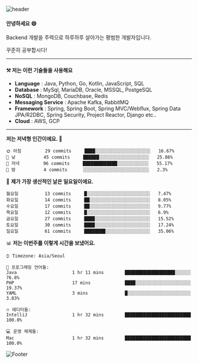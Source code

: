 ![header](https://capsule-render.vercel.app/api?type=waving&color=gradient&height=250&section=header&text=Wondeok%20Kang&fontSize=60&animation=fadeIn&fontAlignY=38&desc=a.k.a.%20Wade%2C%20Deogicorgi%20&descAlignY=61&descAlign=66&descSize=25&customColorList=4)



#### 안녕하세요 😄
Backend 개발을 주력으로 하루하루 살아가는 평범한 개발자입니다.

꾸준히 공부합시다!



<!-- blog : 

[![Velog's GitHub stats](https://velog-readme-stats.vercel.app/api/badge?name=deogicorgi)](https://velog.io/@deogicorgi)  -->

---

#### ⚒️ 저는 이런 기술들을 사용해요

- **Language** : Java, Python, Go, Kotlin, JavaScript, SQL
- **Database** : MySql, MariaDB, Oracle, MSSQL, PostgeSQL
- **NoSQL** : MongoDB, Couchbase, Redis
- **Messaging Service** : Apache Kafka, RabbitMQ
- **Framework** : Spring, Spring Boot, Spring MVC/Webflux, Spring Data JPA/R2DBC, Spring Security, Project Reactor, Django etc..
- **Cloud** : AWS, GCP
---

<!--
[![Solved.ac Profile](http://mazassumnida.wtf/api/v2/generate_badge?boj=deogicorgi)](https://solved.ac/deogicorgi/)
![alt text](https://github.com/[username]/[reponame]/blob/[branch]/image.jpg?raw=true)
--> 

<!--START_SECTION:waka-->
**저는 저녁형 인간이에요. 🦉** 

```text
🌞 아침         29 commits     ████░░░░░░░░░░░░░░░░░░░░░   16.67% 
🌆 낮　         45 commits     ██████░░░░░░░░░░░░░░░░░░░   25.86% 
🌃 저녁         96 commits     █████████████░░░░░░░░░░░░   55.17% 
🌙 밤　         4 commits      ░░░░░░░░░░░░░░░░░░░░░░░░░   2.3%

```
📅 **제가 가장 생산적인 날은 일요일이에요.** 

```text
월요일          13 commits     █░░░░░░░░░░░░░░░░░░░░░░░░   7.47% 
화요일          14 commits     ██░░░░░░░░░░░░░░░░░░░░░░░   8.05% 
수요일          17 commits     ██░░░░░░░░░░░░░░░░░░░░░░░   9.77% 
목요일          12 commits     █░░░░░░░░░░░░░░░░░░░░░░░░   6.9% 
금요일          27 commits     ████░░░░░░░░░░░░░░░░░░░░░   15.52% 
토요일          30 commits     ████░░░░░░░░░░░░░░░░░░░░░   17.24% 
일요일          61 commits     ████████░░░░░░░░░░░░░░░░░   35.06%

```


📊 **저는 이번주를 이렇게 시간을 보냈어요.** 

```text
⌚︎ Timezone: Asia/Seoul

💬 프로그래밍 언어들: 
Java                     1 hr 11 mins        ███████████████████░░░░░░   76.8% 
PHP                      17 mins             ████░░░░░░░░░░░░░░░░░░░░░   19.37% 
YAML                     3 mins              █░░░░░░░░░░░░░░░░░░░░░░░░   3.83%

🔥 에디터들: 
IntelliJ                 1 hr 32 mins        █████████████████████████   100.0%

💻 운영 체제들: 
Mac                      1 hr 32 mins        █████████████████████████   100.0%

```


<!--END_SECTION:waka-->

![Footer](https://capsule-render.vercel.app/api?type=waving&color=auto&height=200&section=footer&&customColorList=4)
<!--

**deogicorgi/deogicorgi** is a ✨ _special_ ✨ repository because its `README.md` (this file) appears on your GitHub profile.

Here are some ideas to get you started:

- 🔭 I’m currently working on ...
- 🌱 I’m currently learning ...
- 👯 I’m looking to collaborate on ...
- 🤔 I’m looking for help with ...
- 💬 Ask me about ...
- 📫 How to reach me: ...
- 😄 Pronouns: ...
- ⚡ Fun fact: ...
-->
